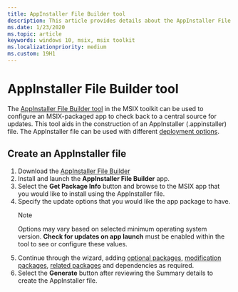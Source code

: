```yaml
---
title: AppInstaller File Builder tool
description: This article provides details about the AppInstaller File Builder tool in the MSIX Toolkit.
ms.date: 1/23/2020
ms.topic: article
keywords: windows 10, msix, msix toolkit
ms.localizationpriority: medium
ms.custom: 19H1
---
```


# AppInstaller File Builder tool

The [AppInstaller File Builder tool](https://github.com/microsoft/MSIX-Toolkit/tree/master/AppInstallerFileBuilder) in the MSIX toolkit can be used to configure an MSIX-packaged app to check back to a central source for updates. This tool aids in the construction of an AppInstaller (.appinstaller) file. The AppInstaller file can be used with different [deployment options](../desktop/managing-your-msix-deployment.md).

## Create an AppInstaller file

1. Download the [AppInstaller File Builder](https://github.com/microsoft/MSIX-Toolkit/releases/download/1.3.3/AppInstallerFileBuilder_1.2019.1001.0.msix)
2. Install and launch the **AppInstaller File Builder** app.
3. Select the **Get Package Info** button and browse to the MSIX app that you would like to install using the AppInstaller file.
4. Specify the update options that you would like the app package to have.
    > [!Note]
    > Options may vary based on selected minimum operating system version. **Check for updates on app launch** must be enabled within the tool to see or configure these values.
5. Continue through the wizard, adding [optional packages](../package/optional-packages.md), [modification packages](//modification-packages.md), [related packages](../package/optional-packages.md) and dependencies as required.
6. Select the **Generate** button after reviewing the Summary details to create the AppInstaller file.
